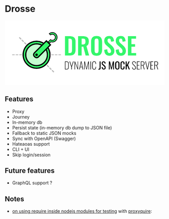 # Drosse
![Drosse](./Drosse.svg "Dynamic js mock server")

## Features
- Proxy
- Journey
- In-memory db
- Persist state (in-memory db dump to JSON file)
- Fallback to static JSON mocks
- Sync with OpenAPI (Swagger)
- Hateaoas support
- CLI + UI
- Skip login/session

## Future features
- GraphQL support ?

## Notes
- [on using require inside nodejs modules for testing](https://stackoverflow.com/questions/5747035/how-to-unit-test-a-node-js-module-that-requires-other-modules-and-how-to-mock-th) with [proxyquire](https://www.npmjs.com/package/proxyquire): 

